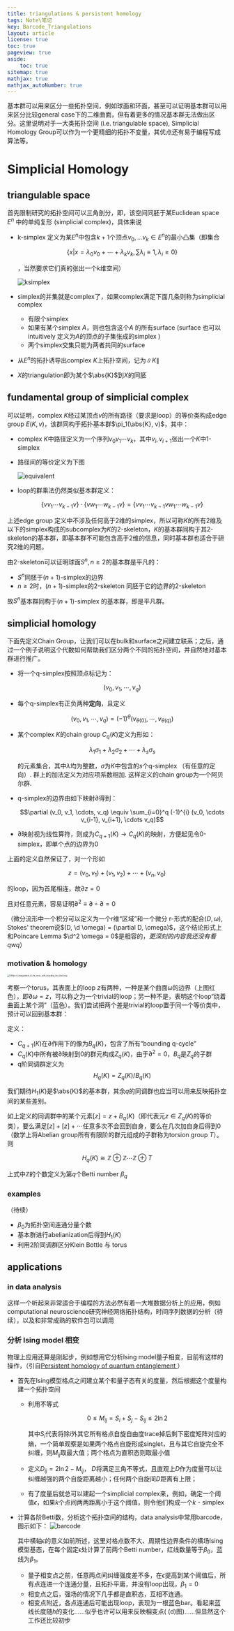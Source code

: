 ```yaml
---
title: triangulations & persistent homology
tags: Note\笔记
key: Barcode_Triangulations
layout: article
license: true
toc: true
pageview: true
aside:
    toc: true
sitemap: true
mathjax: true
mathjax_autoNumber: true
---
```


基本群可以用来区分一些拓扑空间，例如球面和环面，甚至可以证明基本群可以用来区分比较general case下的二维曲面，但有着更多的情况基本群无法做出区分。这里说明对于一大类拓扑空间 (i.e. triangulable space), Simplicial Homology Group可以作为一个更精细的拓扑不变量，其优点还有易于编程写成算法等。

<!--more-->

# Simplicial Homology


## triangulable space

首先限制研究的拓扑空间可以三角剖分，即，该空间同胚于某Euclidean space $E^n$ 中的单纯复形 (simplicial complex)，具体来说

- k-simplex 定义为某$E^n$中包含$k+1$个顶点$v_0, ... v_k \in E^n$的最小凸集（即集合
  
  $$
  \newcommand{\abs}[1]{| #1 |}
  \newcommand{\d}{\text{d}}
  \{x | x=\lambda_0 v_0 + \cdots + \lambda_k v_k,   \sum \lambda_i \equiv 1, \lambda_i \ge 0\}
  $$

  ，当然要求它们真的张出一个$k$维空间）

  ![ksimplex](/assets/images/ksimplex.svg)

- simplex的并集就是complex了，如果complex满足下面几条则称为simplicial complex

  - 有限个simplex
  - 如果有某个simplex $A$，则也包含这个$A$ 的所有surface (surface 也可以 intuitively 定义为$A$的顶点的子集张成的simplex )
  - 两个simplex交集只能为两者共同的surface

- 从$E^n$的拓扑诱导出complex $K$上拓扑空间，记为$\|K\|$

- $X$的triangulation即为某个$\abs{K}$到$X$的同胚

## fundamental group of simplicial complex

可以证明，complex $K$经过某顶点$v$的所有路径（要求是loop）的等价类构成edge group $E(K, v)$，该群同构于拓扑基本群$\pi_1(\abs{K}, v)$，其中：

- complex $K$中路径定义为一个序列$v_0 v_1 \cdots v_k$，其中$v_i, v_{i+1}$张出一个$K$中1-simplex

- 路径间的等价定义为下图

  ![equivalent](/assets/images/equivalent.png)

- loop的群乘法仍然类似基本群定义：

  $$\{v v_1 \cdots v_{k-1} v\} \cdot \{v w_1 \cdots w_{k-1} v\} = \{v v_1 \cdots v_{k-1} v w_1 \cdots w_{k-1} v\}$$

上述edge group 定义中不涉及任何高于2维的simplex，所以可称$K$的所有2维及以下的simplex构成的subcomplex为$K$的2-skeleton，$K$的基本群同构于其2-skeleton的基本群，即基本群不可能包含高于2维的信息，同时基本群也适合于研究2维的问题。

由2-skeleton可以证明球面$S^n, n \ge 2$的基本群是平凡的：

- $S^n$同胚于$(n+1)$-simplex的边界
- $n\ge2$时，$(n+1)$-simplex的2-skeleton 同胚于它的边界的2-skeleton

故$S^n$基本群同构于$(n+1)$-simplex 的基本群，即是平凡群。

## simplicial homology

下面先定义Chain Group，让我们可以在bulk和surface之间建立联系；之后，通过一个例子说明这个代数如何帮助我们区分两个不同的拓扑空间，并自然地对基本群进行推广。

- 将一个q-simplex按照顶点标记为：

	$$(v_0, v_1, \cdots, v_q)$$

- 每个q-simplex有正负两种**定向**，且定义
  
	$$ (v_0, v_1, \cdots, v_q)  = (-1)^{\theta} (v_{\theta(0)}, \cdots, v_{\theta(q)})$$

- 某个complex $K$的chain group $C_q(K)$定义为形如：
  
	$$\lambda_1 \sigma_1 + \lambda_2 \sigma_2 + \cdots + \lambda_s \sigma_s$$

	的元素集合，其中$\lambda$均为整数，$\sigma$为$K$中包含的$s$个q-simplex （有任意的定向）. 群上的加法定义为对应项系数相加. 这样定义的chain group为一个阿贝尔群.
- q-simplex的边界由如下映射$\partial$得到：
  
	$$\partial (v_0, v_1, \cdots, v_q) \equiv \sum_{i=0}^q (-1)^{i} (v_0, \cdots v_{i-1}, v_{i+1}, \cdots v_q)$$

- $\partial$映射视为线性算符，则成为$C_{q+1}(K) \to C_q(K)$的映射，方便起见令0-simplex，即单个点的边界为0

上面的定义自然保证了，对一个形如

$$z = (v_0, v_1) + (v_1, v_2) + \cdots + (v_n, v_0)$$

的loop，因为首尾相连，故$\partial z = 0$

且对任意元素，容易证明$\partial^2 \equiv \partial \circ \partial = 0$

（微分流形中一个积分可以定义为一个r维“区域”和一个微分 r-形式的配合$(D, \omega)$, Stokes' theorem说$(D, \d \omega) = (\partial D, \omega)$，这个结论形式上和Poincare Lemma $\d^2 \omega = 0$是相容的，*更深刻的内容我还没有看qwq*）

### motivation & homology

<img src="/assets/images/1280px-A_triangulation_of_the_torus,_with_bounding_box_fixed.svg.png" alt="1280px-A_triangulation_of_the_torus,_with_bounding_box_fixed.svg" style="zoom: 30%;" />

考察一个torus，其表面上的loop $z$有两种，一种是某个曲面$\omega$的边界（上图红色），即$\partial \omega = z$，可以称之为一个trivial的loop；另一种不是，表明这个loop“绕着曲面上某个洞”（蓝色）。我们尝试把两个差是trivial的loop置于同一个等价类中，预计可以回到基本群：

定义：
- $C_{q+1}(K)$在$\partial$作用下的像为$B_q(K)$，包含了所有”bounding q-cycle”
- $C_q(K)$中所有被$\partial$映射到0的群元构成$Z_q(K)$，由于$\partial^2 = 0$，$B_q$是$Z_q$的子群
- q阶同调群定义为
	$$H_q(K) = Z_q(K) / B_q(K)$$

我们期待$H_1(K)$是$\abs{K}$的基本群，其余$q$的同调群也应当可以用来反映拓扑空间的某些差别。

如上定义的同调群中的某个元素$[z] = z + B_q(K)$（即代表元$z \in Z_q(K)$的等价类），要么满足$[z] + [z] + \cdots$任意多次不会回到自身，要么在几次加自身后得到0（数学上将Abelian group所有有限阶的群元组成的子群称为torsion group $T$）。则

$$ H_q(K) \cong \mathbb{Z} \oplus \mathbb{Z} \cdots \mathbb{Z} \oplus T $$

上式中$\mathbb{Z}$的个数定义为第$q$个Betti number $\beta_q$

### examples

（待续）

- $\beta_0$为拓扑空间连通分量个数
- 基本群进行abelianization后得到$H_1(K)$
- 利用2阶同调群区分Klein Bottle 与 torus

## applications

### in data analysis

这样一个听起来非常适合于编程的方法必然有着一大堆数据分析上的应用，例如computational neuroscience研究神经网络拓扑结构，时间序列数据的分析（待续），以及和非常成熟的软件包可以调用

### 分析 Ising model 相变

物理上应用还算是刚起步，例如想用它分析Ising model量子相变，目前有这样的操作，（引自[Persistent homology of quantum entanglement
](https://arxiv.org/abs/2110.10214)）

- 首先在Ising模型格点之间建立某个和量子态有关的度量，然后根据这个度量构建一个拓扑空间
  - 利用不等式
  
    $$0 \leq M_{ij} = S_i+ S_j - S_{ij} \leq 2 \ln 2$$

    其中$S_i$代表将除$i$外其它所有格点自旋自由度trace掉后剩下密度矩阵对应的熵，一个简单观察是如果两个格点自旋形成singlet，且与其它自旋完全不纠缠，则$M_{ij}$取最大值；两个格点为直积态则取最小值

  - 定义$D_{ij} = 2 \ln 2 - M_{ij}$， $D$将满足三角不等式，且直观上$D$作为度量可以让纠缠越强的两个自旋距离越小；任何两个自旋间$D$距离有上限；
  - 有了度量后就总可以建起一个simplicial complex来，例如，确定一个阈值$\epsilon$，如果$k$个点间两两距离小于这个阈值，则令他们构成一个$k$ - simplex

- 计算各阶Betti数，分析这个拓扑空间的结构，data analysis中常用barcode，图示如下：
  ![barcode](/assets/images/barcode_TFIsing.png)

  其中横轴$\epsilon$的意义如前所述，这里对格点数不大、周期性边界条件的横场Ising模型基态，在每个固定$\epsilon$处计算了前两个Betti number，红线数量等于$\beta_0$，蓝线为$\beta_1$。
  
  - 量子相变点之前，任意两点间纠缠强度差不多，在$\epsilon$提高到某个阈值后，所有点连进一个连通分量，且拓扑平庸，并没有loop出现，$\beta_1 = 0$
  - 相变点之后，强场的情况下几乎都是直积态，互相不连通。
  - 相变点附近，各点连通后可能出现loop，表现为一根蓝色bar。看起来蓝线长度随$h$的变化……似乎也许可以用来反映相变点( (d)图)……但显然这个工作还比较初步

